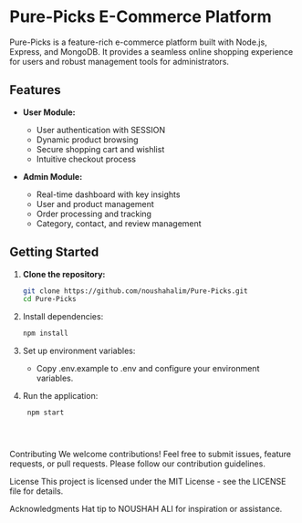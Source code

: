 # Pure-Picks E-Commerce Platform

Pure-Picks is a feature-rich e-commerce platform built with Node.js, Express, and MongoDB. It provides a seamless online shopping experience for users and robust management tools for administrators.

## Features

- **User Module:**
  - User authentication with SESSION
  - Dynamic product browsing
  - Secure shopping cart and wishlist
  - Intuitive checkout process

- **Admin Module:**
  - Real-time dashboard with key insights
  - User and product management
  - Order processing and tracking
  - Category, contact, and review management

## Getting Started

1. **Clone the repository:**
   ```bash
   git clone https://github.com/noushahalim/Pure-Picks.git
   cd Pure-Picks
2. Install dependencies:
   ```bash
   npm install
3. Set up environment variables:

   * Copy .env.example to .env and configure your environment variables.

4. Run the application:
   ```bash
    npm start





Contributing
We welcome contributions! Feel free to submit issues, feature requests, or pull requests. Please follow our contribution guidelines.

License
This project is licensed under the MIT License - see the LICENSE file for details.

Acknowledgments
Hat tip to NOUSHAH ALI for inspiration or assistance.
